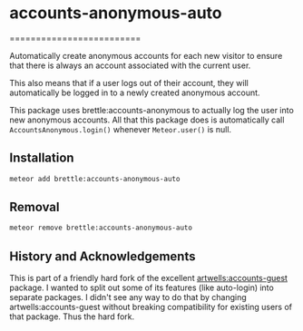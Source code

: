 # accounts-anonymous-auto
=========================

Automatically create anonymous accounts for each new visitor to ensure that
there is always an account associated with the current user.

This also means that if a user logs out of their account, they will
automatically be logged in to a newly created anonymous account.

This package uses brettle:accounts-anonymous to actually log the user into new
anonymous accounts. All that this package does is automatically call
`AccountsAnonymous.login()` whenever `Meteor.user()` is null.

## Installation
```sh
meteor add brettle:accounts-anonymous-auto
```

## Removal
```sh
meteor remove brettle:accounts-anonymous-auto
```


## History and Acknowledgements

This is part of a friendly hard fork of the excellent
[artwells:accounts-guest](https://github.com/artwells/meteor-accounts-guest)
package. I wanted to split out some of its features (like auto-login) into
separate packages. I didn't see any way to do that by changing
artwells:accounts-guest without breaking compatibility for existing users of
that package. Thus the hard fork.
